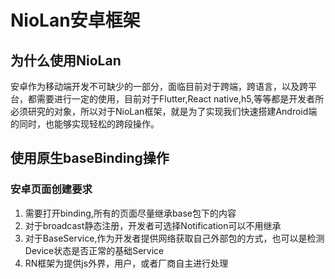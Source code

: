 # NioLan安卓框架

## 为什么使用NioLan

安卓作为移动端开发不可缺少的一部分，面临目前对于跨端，跨语言，以及跨平台，都需要进行一定的使用，目前对于Flutter,React native,h5,等等都是开发者所必须研究的对象，所以对于NioLan框架，就是为了实现我们快速搭建Android端的同时，也能够实现轻松的跨段操作。

## 使用原生baseBinding操作

### 安卓页面创建要求

1. 需要打开binding,所有的页面尽量继承base包下的内容
2. 对于broadcast静态注册，开发者可选择Notification可以不用继承
3. 对于BaseService,作为开发者提供网络获取自己外部包的方式，也可以是检测Device状态是否正常的基础Service
4. RN框架为提供js外界，用户，或者厂商自主进行处理